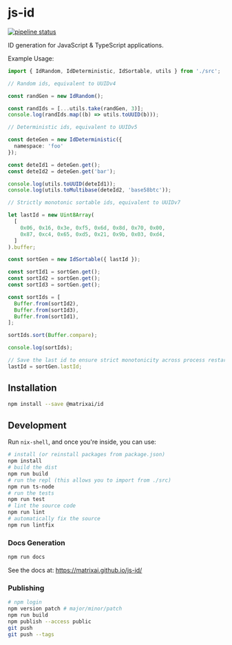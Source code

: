 # js-id

[![pipeline status](https://gitlab.com/MatrixAI/open-source/js-id/badges/master/pipeline.svg)](https://gitlab.com/MatrixAI/open-source/js-id/commits/master)

ID generation for JavaScript & TypeScript applications.

Example Usage:

```ts
import { IdRandom, IdDeterministic, IdSortable, utils } from './src';

// Random ids, equivalent to UUIDv4

const randGen = new IdRandom();

const randIds = [...utils.take(randGen, 3)];
console.log(randIds.map((b) => utils.toUUID(b)));

// Deterministic ids, equivalent to UUIDv5

const deteGen = new IdDeterministic({
  namespace: 'foo'
});

const deteId1 = deteGen.get();
const deteId2 = deteGen.get('bar');

console.log(utils.toUUID(deteId1));
console.log(utils.toMultibase(deteId2, 'base58btc'));

// Strictly monotonic sortable ids, equivalent to UUIDv7

let lastId = new Uint8Array(
  [
    0x06, 0x16, 0x3e, 0xf5, 0x6d, 0x8d, 0x70, 0x00,
    0x87, 0xc4, 0x65, 0xd5, 0x21, 0x9b, 0x03, 0xd4,
  ]
).buffer;

const sortGen = new IdSortable({ lastId });

const sortId1 = sortGen.get();
const sortId2 = sortGen.get();
const sortId3 = sortGen.get();

const sortIds = [
  Buffer.from(sortId2),
  Buffer.from(sortId3),
  Buffer.from(sortId1),
];

sortIds.sort(Buffer.compare);

console.log(sortIds);

// Save the last id to ensure strict monotonicity across process restarts
lastId = sortGen.lastId;
```

## Installation

```sh
npm install --save @matrixai/id
```

## Development

Run `nix-shell`, and once you're inside, you can use:

```sh
# install (or reinstall packages from package.json)
npm install
# build the dist
npm run build
# run the repl (this allows you to import from ./src)
npm run ts-node
# run the tests
npm run test
# lint the source code
npm run lint
# automatically fix the source
npm run lintfix
```

### Docs Generation

```sh
npm run docs
```

See the docs at: https://matrixai.github.io/js-id/

### Publishing

```sh
# npm login
npm version patch # major/minor/patch
npm run build
npm publish --access public
git push
git push --tags
```
